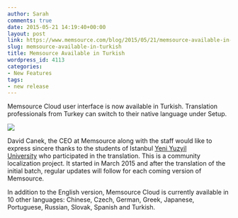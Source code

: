 ```yaml
---
author: Sarah
comments: true
date: 2015-05-21 14:19:40+00:00
layout: post
link: https://www.memsource.com/blog/2015/05/21/memsource-available-in-turkish/
slug: memsource-available-in-turkish
title: Memsource Available in Turkish
wordpress_id: 4113
categories:
- New Features
tags:
- new release
---
```


Memsource Cloud user interface is now available in Turkish. Translation professionals from Turkey can switch to their native language under Setup.<!-- more -->

[![](/wp-content/uploads/2015/05/image003.png)](/wp-content/uploads/2015/05/image003.png)

David Canek, the CEO at Memsource along with the staff would like to express sincere thanks to the students of Istanbul [Yeni Yuzyil University](http://www.yeniyuzyil.edu.tr/) who participated in the translation. This is a community localization project. It started in March 2015 and after the translation of the initial batch, regular updates will follow for each coming version of Memsource.

In addition to the English version, Memsource Cloud is currently available in 10 other languages: Chinese, Czech, German, Greek, Japanese, Portuguese, Russian, Slovak, Spanish and Turkish.
